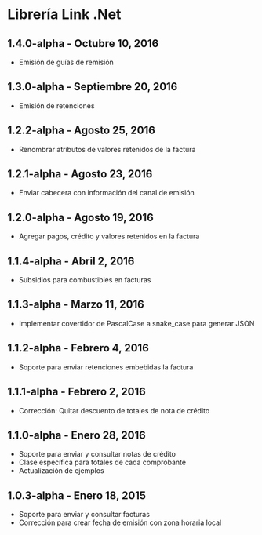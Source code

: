 ﻿# Librería Link .Net  


## 1.4.0-alpha - Octubre 10, 2016

 * Emisión de guías de remisión


## 1.3.0-alpha - Septiembre 20, 2016

 * Emisión de retenciones


## 1.2.2-alpha - Agosto 25, 2016

 * Renombrar atributos de valores retenidos de la factura


## 1.2.1-alpha - Agosto 23, 2016

 * Enviar cabecera con información del canal de emisión


## 1.2.0-alpha - Agosto 19, 2016

 * Agregar pagos, crédito y valores retenidos en la factura
 

## 1.1.4-alpha - Abril 2, 2016
 
 * Subsidios para combustibles en facturas


## 1.1.3-alpha - Marzo 11, 2016
 
 * Implementar covertidor de PascalCase a snake_case para generar JSON


## 1.1.2-alpha - Febrero 4, 2016
 
 * Soporte para enviar retenciones embebidas la factura

 
## 1.1.1-alpha - Febrero 2, 2016
 
 * Corrección: Quitar descuento de totales de nota de crédito
 

## 1.1.0-alpha - Enero 28, 2016

 * Soporte para enviar y consultar notas de crédito
 * Clase específica para totales de cada comprobante
 * Actualización de ejemplos


## 1.0.3-alpha - Enero 18, 2015

 * Soporte para enviar y consultar facturas
 * Corrección para crear fecha de emisión con zona horaria local
